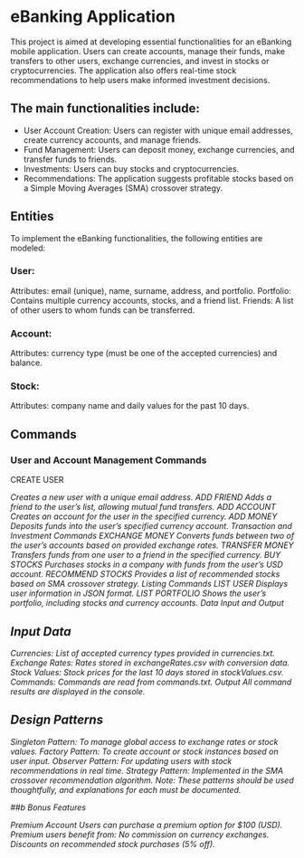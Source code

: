 # eBanking Application

This project is aimed at developing essential functionalities for an eBanking mobile application. Users can create accounts, manage their funds, make transfers to other users, exchange currencies, and invest in stocks or cryptocurrencies. The application also offers real-time stock recommendations to help users make informed investment decisions.

## The main functionalities include:

- User Account Creation: Users can register with unique email addresses, create currency accounts, and manage friends.
- Fund Management: Users can deposit money, exchange currencies, and transfer funds to friends.
- Investments: Users can buy stocks and cryptocurrencies.
- Recommendations: The application suggests profitable stocks based on a Simple Moving Averages (SMA) crossover strategy.

## Entities

To implement the eBanking functionalities, the following entities are modeled:

### User:
Attributes: email (unique), name, surname, address, and portfolio.
Portfolio: Contains multiple currency accounts, stocks, and a friend list.
Friends: A list of other users to whom funds can be transferred.
### Account:
Attributes: currency type (must be one of the accepted currencies) and balance.
### Stock:
Attributes: company name and daily values for the past 10 days.

## Commands

### User and Account Management Commands
CREATE USER <email> <firstname> <lastname> <address>
Creates a new user with a unique email address.
ADD FRIEND <emailUser> <emailFriend>
Adds a friend to the user’s list, allowing mutual fund transfers.
ADD ACCOUNT <email> <currency>
Creates an account for the user in the specified currency.
ADD MONEY <email> <currency> <amount>
Deposits funds into the user’s specified currency account.
Transaction and Investment Commands
EXCHANGE MONEY <email> <sourceCurrency> <destinationCurrency> <amount>
Converts funds between two of the user’s accounts based on provided exchange rates.
TRANSFER MONEY <email> <friendEmail> <currency> <amount>
Transfers funds from one user to a friend in the specified currency.
BUY STOCKS <email> <company> <noOfStocks>
Purchases stocks in a company with funds from the user’s USD account.
RECOMMEND STOCKS
Provides a list of recommended stocks based on SMA crossover strategy.
Listing Commands
LIST USER <email>
Displays user information in JSON format.
LIST PORTFOLIO <email>
Shows the user’s portfolio, including stocks and currency accounts.
Data Input and Output

## Input Data
Currencies: List of accepted currency types provided in currencies.txt.
Exchange Rates: Rates stored in exchangeRates.csv with conversion data.
Stock Values: Stock prices for the last 10 days stored in stockValues.csv.
Commands: Commands are read from commands.txt.
Output
All command results are displayed in the console.

## Design Patterns

Singleton Pattern: To manage global access to exchange rates or stock values.
Factory Pattern: To create account or stock instances based on user input.
Observer Pattern: For updating users with stock recommendations in real time.
Strategy Pattern: Implemented in the SMA crossover recommendation algorithm.
Note: These patterns should be used thoughtfully, and explanations for each must be documented.

##b Bonus Features

Premium Account
Users can purchase a premium option for $100 (USD). Premium users benefit from:
No commission on currency exchanges.
Discounts on recommended stock purchases (5% off).
